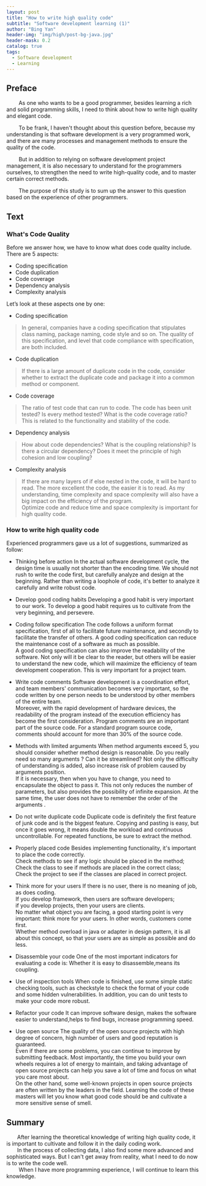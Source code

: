 ```yaml
---
layout: post
title: "How to write high quality code"
subtitle: "Software development learning (1)"
author: "Bing Yan"
header-img: "img/high/post-bg-java.jpg"
header-mask: 0.2
catalog: true
tags:
  - Software development
  - Learning
---
```


## Preface

&ensp;&ensp;&ensp;&ensp; As one who wants to be a good programmer, besides learning a rich and solid programming skills, I need to think about how to write high quality and elegant code.<br/>

&ensp;&ensp;&ensp;&ensp; To be frank, I haven't thought about this question before, because my understanding is that software development is a very programmed work, and there are many processes and management methods to ensure the quality of the code.<br/>

&ensp;&ensp;&ensp;&ensp; But in addition to relying on software development project management, it is also necessary to understand for the programmers ourselves, to strengthen the need to write high-quality code, and to master certain correct methods.<br/>

&ensp;&ensp;&ensp;&ensp; The purpose of this study is to sum up the answer to this question based on the experience of other programmers.


## Text

### What's Code Quality

Before we answer how, we have to know what does code quality include. <br/>
There are 5 aspects: <br/>

*   Coding specification
*   Code duplication
*   Code coverage
*   Dependency analysis
*   Complexity analysis

Let’s look at these aspects one by one: <br/>

*   Coding specification
>In general, companies have a coding specification that stipulates class naming, package naming, code style and so on. The quality of this specification, and level that code compliance with specification, are both included.

*   Code duplication
>If there is a large amount of duplicate code in the code, consider whether to extract the duplicate code and package it into a common method or component.

*   Code coverage
> The ratio of test code that can run to code. The code has been unit tested? Is every method tested? What is the code coverage ratio? This is related to the functionality and stability of the code.

*   Dependency analysis
>How about code dependencies? What is the coupling relationship? Is there a circular dependency? Does it meet the principle of high cohesion and low coupling?

*   Complexity analysis
> If there are many layers of if else nested in the code, it will be hard to read. The more excellent the code, the easier it is to read. As my understanding, time complexity and space complexity will also have a big impact on the efficiency of the program.<br/>
Optimize code and reduce time and space complexity is important for high quality code.

### How to write high quality code

Experienced programmers gave us a lot of suggestions, summarized as follow:

*   Thinking before action
In the actual software development cycle, the design time is usually not shorter than the encoding time. We should not rush to write the code first, but carefully analyze and design at the beginning. Rather than writing a loophole of code, it's better to analyze it carefully and write robust code.

*   Develop good coding habits
Developing a good habit is very important to our work. To develop a good habit requires us to cultivate from the very beginning, and persevere.

*   Coding follow specification
The code follows a uniform format specification, first of all to facilitate future maintenance, and secondly to facilitate the transfer of others. A good coding specification can reduce the maintenance cost of a software as much as possible. <br/>
A good coding specification can also improve the readability of the software. Not only will it be clear to the reader, but others will be easier to understand the new code, which will maximize the efficiency of team development cooperation. This is very important for a project team. 

*   Write code comments
Software development is a coordination effort, and team members' communication becomes very important, so the code written by one person needs to be understood by other members of the entire team. <br/>
Moreover, with the rapid development of hardware devices, the readability of the program instead of the execution efficiency has become the first consideration. Program comments are an important part of the source code. For a standard program source code, comments should account for more than 30% of the source code.

*   Methods with limited arguments
When method arguments exceed 5, you should consider whether method design is reasonable. Do you really need so many arguments ? Can it be streamlined? Not only the difficulty of understanding is added, also increase risk of problem caused by arguments position. <br/>
If it is necessary, then when you have to change, you need to encapsulate the object to pass it. This not only reduces the number of parameters, but also provides the possibility of infinite expansion. At the same time, the user does not have to remember the order of the arguments .

*   Do not write duplicate code
Duplicate code is definitely the first feature of junk code and is the biggest feature. Copying and pasting is easy, but once it goes wrong, it means double the workload and continuous uncontrollable. For repeated functions, be sure to extract the method.

*   Properly placed code
Besides implementing functionality, it's important to place the code correctly. <br/>
Check methods to see if any logic should be placed in the method;  <br/>
Check the class to see if methods are placed in the correct class;  <br/>
Check the project to see if the classes are placed in correct project.

*   Think more for your users
If there is no user, there is no meaning of job, as does coding.<br/>
If you develop framework, then users are software developers; <br/>
if you develop projects, then your users are clients.<br/>
No matter what object you are facing, a good starting point is very important: think more for your users. In other words, customers come first.<br/>
Whether method overload in java or adapter in design pattern, it is all about this concept, so that your users are as simple as possible and do less.

*   Disassemble your code
One of the most important indicators for evaluating a code is: Whether it is easy to disassemble,means  its coupling.

*   Use of inspection tools
When code is finished, use some simple static checking tools, such as checkstyle to check the format of your code and some hidden vulnerabilities. In addition, you can do unit tests to make your code more robust.

*   Refactor your code
It can improve software design, makes the software easier to understand,helps to find bugs, increase programming speed.

*   Use open source
The quality of the open source projects with high degree of concern, high number of users and good reputation is guaranteed.<br/>
Even if there are some problems, you can continue to improve by submitting feedback. Most importantly, the time you build your own wheels requires a lot of energy to maintain, and taking advantage of open source projects can help you save a lot of time and focus on what you care most about.<br/>
On the other hand, some well-known projects in open source projects are often written by the leaders in the field. Learning the code of these masters will let you know what good code should be and cultivate a more sensitive sense of smell.<br/>

## Summary

&ensp;&ensp;&ensp;&ensp;After learning the theoretical knowledge of writing high quality code, it is important to cultivate and follow it in the daily coding work.<br/>
&ensp;&ensp;&ensp;&ensp;In the process of collecting data, I also find some more advanced and sophisticated ways. But I can't get away from reality, what I need to do now is to write the code well.<br/>
&ensp;&ensp;&ensp;&ensp; When I have more programming experience, I will continue to learn this knowledge.


